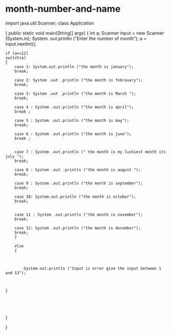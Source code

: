 # month-number-and-name
import java.util.Scanner;
 class Application 

{
    public static void main(String[] args) {
    int a;
    Scanner input = new Scanner (System.in);
    System .out.println ("Enter the number of month");
    a = input.nextInt();
    
    
    if (a<=12)
    switch(a)
    {
        case 1: System.out.println ("the month is january");
        break;
        
        case 2: System .out .println ("the month is febrauary");
        break;
        
        case 3: System .out .println ("the month is March ");
        break;
        
        case 4 : System .out.println ("the month is april");
        break ;
        
        case 5 : System .out.println ("the month is may");
        break;
        
        case 6 : System .out.println ("the month is june");
        break ;
        
        
        case 7 : System .out.println (" the month is my luckiest month its july ");
        break;
        
        case 8 : System .out .println ("the month is august ");
        break;
        
        case 9 : System .out.println ("the month is september");
        break;
        
        case 10: System.out.println ("the month is october");
        break;
        
        
        case 11 : System .out.println ("the month is november");
        break;
        
        case 12: System .out.println ("the month is december");
        break;
        }
        
        else
        {
        
    
            
            System.out.println ("Input is error give the input between 1 and 13");
            
        
        
    }
    
    
    
    
        
    }
}
